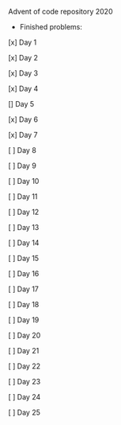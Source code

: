 Advent of code repository 2020

* Finished problems:

[x] Day 1

[x] Day 2

[x] Day 3

[x] Day 4

[\] Day 5

[x] Day 6

[x] Day 7

[ ] Day 8

[ ] Day 9

[ ] Day 10

[ ] Day 11

[ ] Day 12

[ ] Day 13

[ ] Day 14

[ ] Day 15

[ ] Day 16

[ ] Day 17

[ ] Day 18

[ ] Day 19

[ ] Day 20

[ ] Day 21

[ ] Day 22

[ ] Day 23

[ ] Day 24

[ ] Day 25

